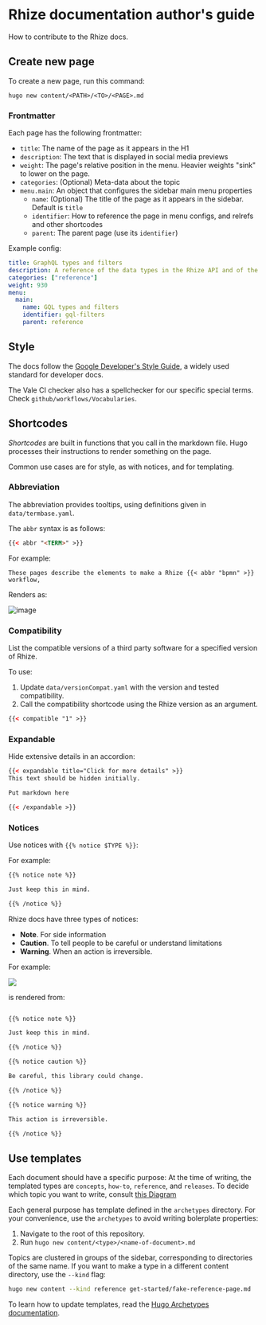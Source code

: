 # Rhize documentation author's guide

How to contribute to the Rhize docs.

## Create new page

To create a new page, run this command:

```shell
hugo new content/<PATH>/<TO>/<PAGE>.md
```

### Frontmatter

Each page has the following frontmatter:

- `title`: The name of the page as it appears in the H1
- `description`: The text that is displayed in social media previews
- `weight`: The page's relative position in the menu. Heavier weights "sink" to lower on the page.
- `categories`: (Optional) Meta-data about the topic
- `menu.main`: An object that configures the sidebar main menu properties
  - `name`:  (Optional) The title of the page as it appears in the sidebar. Default is `title`
  - `identifier`: How to reference the page in menu configs, and relrefs and other shortcodes
  - `parent`: The parent page (use its `identifier`)
 


Example config:
```yaml
title: GraphQL types and filters
description: A reference of the data types in the Rhize API and of the filters available for each type.
categories: ["reference"]
weight: 930
menu:
  main:
    name: GQL types and filters
    identifier: gql-filters
    parent: reference
```


## Style

The docs follow the [Google Developer's Style Guide](https://developers.google.com/), a widely used standard for developer docs. 

The Vale CI checker also has a spellchecker for our specific special terms. Check `github/workflows/Vocabularies`.

## Shortcodes

_Shortcodes_ are built in functions that you call in the markdown file.
Hugo processes their instructions to render something on the page.

Common use cases are for style, as with notices, and for templating.

### Abbreviation

The abbreviation provides tooltips, using definitions given in `data/termbase.yaml`.

The `abbr`  syntax is as follows:

```html
{{< abbr "<TERM>" >}} 
```

For example:

```
These pages describe the elements to make a Rhize {{< abbr "bpmn" >}} workflow,
```

Renders as:

![image](https://github.com/libremfg/libremfg.github.io/assets/47385188/2394da77-821b-4379-8814-df2476f6e25c)

### Compatibility

List the compatible versions of a third party software for a specified version of Rhize.

To use:
1. Update `data/versionCompat.yaml` with the version and tested compatibility.
2. Call the compatibility shortcode using the Rhize version as an argument.

```html
{{< compatible "1" >}}
```

### Expandable

Hide extensive details in an accordion:

```html
{{< expandable title="Click for more details" >}}
This text should be hidden initially.

Put markdown here

{{< /expandable >}}

```

### Notices

Use notices with ```{{% notice $TYPE %}}```:

For example:

```html
{{% notice note %}}

Just keep this in mind.

{{% /notice %}}
```

Rhize docs have three types of notices:

- **Note**. For side information
- **Caution**. To tell people to be careful or understand limitations
- **Warning**. When an action is irreversible.

For example:


![](https://user-images.githubusercontent.com/47385188/282773723-3ac4671a-3cc1-42fe-b27c-340402704fd5.png)

is rendered from:

```html

{{% notice note %}}

Just keep this in mind.

{{% /notice %}}

{{% notice caution %}}

Be careful, this library could change.

{{% /notice %}}

{{% notice warning %}}

This action is irreversible.

{{% /notice %}}
```



## Use templates

Each document should have a specific purpose:
At the time of writing, the templated types are `concepts`, `how-to`, `reference`, and `releases`.
To decide which topic you want to write, consult [this Diagram](https://wellshapedwords.com/images/diataxis.svg "diataxis-topic picker")

Each general purpose has template defined in the `archetypes` directory.
For your convenience, use the `archetypes` to avoid writing bolerplate properties:

1. Navigate to the root of this repository.
2. Run `hugo new content/<type>/<name-of-document>.md`


Topics are clustered in groups of the sidebar, corresponding to directories of the same name.
If you want to make a type in a different content directory, use the `--kind` flag:

```sh
hugo new content --kind reference get-started/fake-reference-page.md
```

To learn how to update templates, read the [Hugo Archetypes documentation](https://gohugo.io/content-management/archetypes/). 
